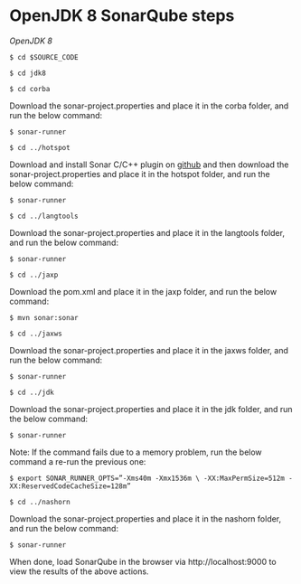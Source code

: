 # OpenJDK 8 SonarQube steps

*OpenJDK 8*
```
$ cd $SOURCE_CODE

$ cd jdk8

$ cd corba
```

Download the sonar-project.properties and place it in the corba folder, and run the below command:

```
$ sonar-runner

$ cd ../hotspot
```

Download and install Sonar C/C++ plugin on [github](https://github.com/wenns/sonar-cxx) and then download the sonar-project.properties and place it in the hotspot folder, and run the below command:

```
$ sonar-runner

$ cd ../langtools
```

Download the sonar-project.properties and place it in the langtools folder, and run the below command:

```
$ sonar-runner

$ cd ../jaxp
```

Download the pom.xml and place it in the jaxp folder, and run the below command:

```
$ mvn sonar:sonar

$ cd ../jaxws
```
Download the sonar-project.properties and place it in the jaxws folder, and run the below command:

```
$ sonar-runner

$ cd ../jdk
```

Download the sonar-project.properties and place it in the jdk folder,  and run the below command:

```
$ sonar-runner
```

Note: If the command fails due to a memory problem, run the below command a re-run the previous one:

```
$ export SONAR_RUNNER_OPTS=”-Xms40m -Xmx1536m \ -XX:MaxPermSize=512m -XX:ReservedCodeCacheSize=128m”

$ cd ../nashorn
```

Download the sonar-project.properties and place it in the nashorn folder, and run the below command:

```
$ sonar-runner
```

When done, load SonarQube in the browser via http://localhost:9000 to view the results of the above actions. 
